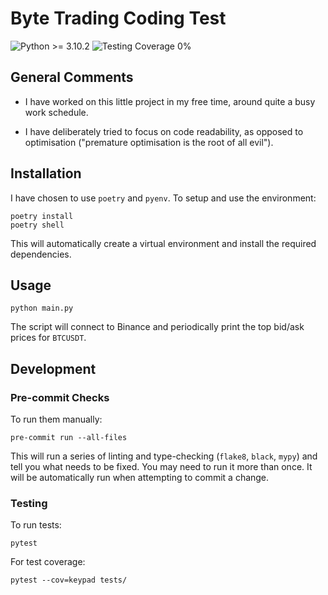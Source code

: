 # Byte Trading Coding Test

![Python >= 3.10.2](https://img.shields.io/badge/python-%3E%3D%203.10.2-blue?style=flat-square) ![Testing Coverage 0%](https://img.shields.io/badge/coverage-0%25-red?style=flat-square)

## General Comments

* I have worked on this little project in my free time, around quite a busy work schedule.

* I have deliberately tried to focus on code readability, as opposed to optimisation ("premature optimisation is the root of all evil").

## Installation

I have chosen to use `poetry` and `pyenv`. To setup and use the environment:

```shell
poetry install
poetry shell
```

This will automatically create a virtual environment and install the required dependencies.

## Usage

```shell
python main.py
```

The script will connect to Binance and periodically print the top bid/ask prices for `BTCUSDT`.

## Development

### Pre-commit Checks

To run them manually:

```shell
pre-commit run --all-files
```

This will run a series of linting and type-checking (`flake8`, `black`, `mypy`) and tell you what needs to be fixed. You may need to run it more than once. It will be automatically run when attempting to commit a change.

### Testing

To run tests:

```shell
pytest
```

For test coverage:

```shell
pytest --cov=keypad tests/
```
